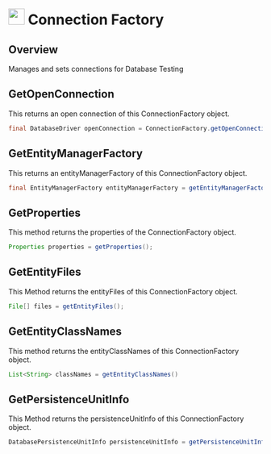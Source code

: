 # <img src="resources/MAQS.jpg" height="32" width="32"> Connection Factory

## Overview
 Manages and sets connections for Database Testing
 
 ## GetOpenConnection
 This returns an open connection of this ConnectionFactory object.
 ```java
final DatabaseDriver openConnection = ConnectionFactory.getOpenConnection();
```

## GetEntityManagerFactory
This returns an entityManagerFactory of this ConnectionFactory object.
```java
final EntityManagerFactory entityManagerFactory = getEntityManagerFactory();
```

## GetProperties
This method returns the properties of the ConnectionFactory object.
```java
Properties properties = getProperties();
```

## GetEntityFiles
This Method returns the entityFiles of this ConnectionFactory object.
```java
File[] files = getEntityFiles();
```

## GetEntityClassNames
This method returns the entityClassNames of this ConnectionFactory object.
```java
List<String> classNames = getEntityClassNames() 
```

## GetPersistenceUnitInfo
This Method returns the persistenceUnitInfo of this ConnectionFactory object.
```java
DatabasePersistenceUnitInfo persistenceUnitInfo = getPersistenceUnitInfo(DatabaseConfig.getDatabaseName());
```